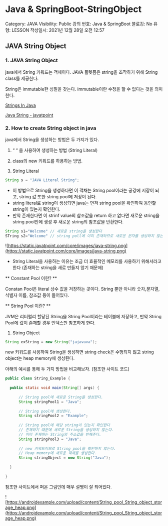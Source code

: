 # Java & SpringBoot-StringObject

Category: JAVA
Visibility: Public
강의 번호: Java & SpringBoot
블로깅: No
유형: LESSON
작성일시: 2021년 12월 28일 오전 12:57

## JAVA String Object

### 1. JAVA String Object

java에서 String 키워드는 객체이다. JAVA 플렛폼은 string을 조작하기 위해 String class를 제공한다.

String은 immutable한 성질을 갖는다. immutable이란 수정을 할 수 없다는 것을 의미한다. 

[Strings In Java](https://androidexample.com/java/strings)

[Java String - javatpoint](https://www.javatpoint.com/java-string)

### 2. How to create String object in java

java에서 String을 생성하는 방법은 두 가지가 있다. 

1. “  “ 을 사용하여 생성하는 방법 (String Literal)
2. class의 new 키워드를 하용하는 방법.

1. String Literal 

```java
String s = "JAVA Literal String";
```

- 이 방법으로 String을 생성하다면 이 객채는 String pool이라는 공강에 저장이 되고, string 값 또한 string pool에 저장이 된다.
- string literal로 string이 생성되면 java는 먼저 string pool을 확인하여 동인할 string이 있는지 확인한다.
- 만약 존재한다면 이 strinf value의 참조값을 return 하고 없다면 새로운 string을 string pool안에 생성 후 새로운 string의 참조값을 반환한다.

```java
String s1="Welcome" // 새로운 string을 생성한다
STring s2="Welcome" // string poll에 이미 존재하므로 새로운 문자를 생성하지 않는다.
```

![https://static.javatpoint.com/core/images/java-string.png](https://static.javatpoint.com/core/images/java-string.png)

- String Literal을 사용하는 이유는 조금 더 효율적인 메모리를 사용하기 위해서라고 한다 (존재하는 string을 새로 만들지 않기 때문에)

** Constant Pool 이란? **

Constan Pool은 literal 상수 값을 저장하는 곳이다. String 뿐만 아니라 숫자,문자열,식별자 이름, 참조값 등이 들어있다. 

** String Pool 이란? **

JVM은 리터럴리 할당된 String을 String Pool이라는 테이블에 저장하고, 만약 String Pool에 값이 존재할 경우 인덱스만 참조하게 한다.

1. String Object

```java
String exString = new String("jajavava");
```

new 키워드를 사용하여 String을 생성하면 string check은 수행되지 않고 string object는 heap memory에 생성된다. 

아해의 예시를 통해 두 가지 방법을 비교해보자. (참조한 사이트 코드)

```java
public class String_Example {
 
  public static void main(String[] args) {
      
      // String pool에 새로운 String을 생성한다.
      String stringPool1 = "Java";
       
      // String pool에 생성한다.
      String stringPool2 = "Example";
       
      // String pool에 해당 string이 있는지 확인한다
      // 존재하기 때문에 새로운 String을 생성하지 않는다.
      // 이미 존재하는 String의 주소값을 반해준다.
      String stringPool3 = "Java";
       
      // new 키워드이므로 String pool을 확인하지 않는다.
      // Heap memory에 새로운 객체를 생성한다.
      String stringObject = new String("Java");
             
  }
 
}
```

참조한 사이트에서 퍼온 그림인데 매우 설명이 잘 되어있다.

![https://androidexample.com/upload/content/String_pool_String_object_storage_heap.png](https://androidexample.com/upload/content/String_pool_String_object_storage_heap.png)